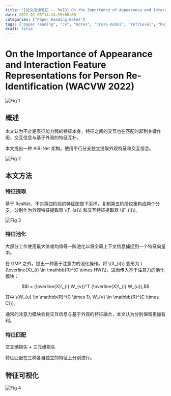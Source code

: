 ```yaml
---
title: "[论文阅读笔记 -- ReID] On the Importance of Appearance and Interaction (WACVW 2022)"
date: 2022-01-05T14:24:59+08:00
categories: ["Paper Reading Notes"]
tags: ["paper reading", "cv", "notes", "cross-modal", "retrieval", "ReID"]
draft: false
---
```


# On the Importance of Appearance and Interaction Feature Representations for Person Re-Identification (WACVW 2022)

![Fig 1](/images/2022/PRN156/1.png)

## 概述

本文认为不止是表征能力强的特征本身，特征之间的交互也在匹配时起到关键作用，交互信息与基于外观的特征互补。  

本文提出一种 AIR-Net 架构，使用平行分支独立提取外观特征和交互信息。  

![Fig 2](/images/2022/PRN156/2.png)

## 本文方法

### 特征提取

基于 ResNet，不对第四阶段的特征图做下采样，复制第五阶段权重构成两个分支，分别作为外观特征提取器 \\(F_{a}\\) 和交互特征提取器 \\(F_{i}\\)。  

![Fig 3](/images/2022/PRN156/3.png)

### 特征池化

大部分工作使用最大值或均值等一阶池化以将全局上下文信息捕捉到一个特征向量中。  

在 GMP 之外，提出一种基于注意力的池化操作。将 \\(X_{i}\\) 变形为 \\(\overline{X}\_{i} \in \mathbb{R}^{C \times HW}\\)，进而传入基于注意力的池化模块：  

$$I = (\overline{X}\_{i} W_{v})^T (\overline{X}\_{i} W_{u}),$$

其中 \\(W_{u} \in \mathbb{R}^{C \times 1}, W_{v} \in \mathbb{R}^{C \times C}\\)。  

通常的注意力模块会将交互信息与基于外观的特征融合，本文认为分别保留更加有利。  

### 特征匹配

交叉熵损失 + 三元组损失

特征匹配在三种各自独立的特征上分别进行。  

## 特征可视化

![Fig 4](/images/2022/PRN156/4.png)
